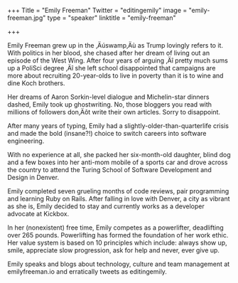 +++
Title = "Emily Freeman"
Twitter = "editingemily"
image = "emily-freeman.jpg"
type = "speaker"
linktitle = "emily-freeman"

+++

Emily Freeman grew up in the ‚Äúswamp‚Äù as Trump lovingly refers to it. With politics in her blood, she chased after her dream of living out an episode of the West Wing. After four years of arguing ‚Äî pretty much sums up a PoliSci degree ‚Äî she left school disappointed that campaigns are more about recruiting 20-year-olds to live in poverty than it is to wine and dine Koch brothers.

Her dreams of Aaron Sorkin-level dialogue and Michelin-star dinners dashed, Emily took up ghostwriting. No, those bloggers you read with millions of followers don‚Äôt write their own articles. Sorry to disappoint.

After many years of typing, Emily had a slightly-older-than-quarterlife crisis and made the bold (insane?!) choice to switch careers into software engineering.

With no experience at all, she packed her six-month-old daughter, blind dog and a few boxes into her anti-mom mobile of a sports car and drove across the country to attend the Turing School of Software Development and Design in Denver.

Emily completed seven grueling months of code reviews, pair programming and learning Ruby on Rails. After falling in love with Denver, a city as vibrant as she is, Emily decided to stay and currently works as a developer advocate at Kickbox.

In her (nonexistent) free time, Emily competes as a powerlifter, deadlifting over 265 pounds. Powerlifting has formed the foundation of her work ethic. Her value system is based on 10 principles which include: always show up, smile, appreciate slow progression, ask for help and never, ever give up.

Emily speaks and blogs about technology, culture and team management at emilyfreeman.io and erratically tweets as editingemily.
